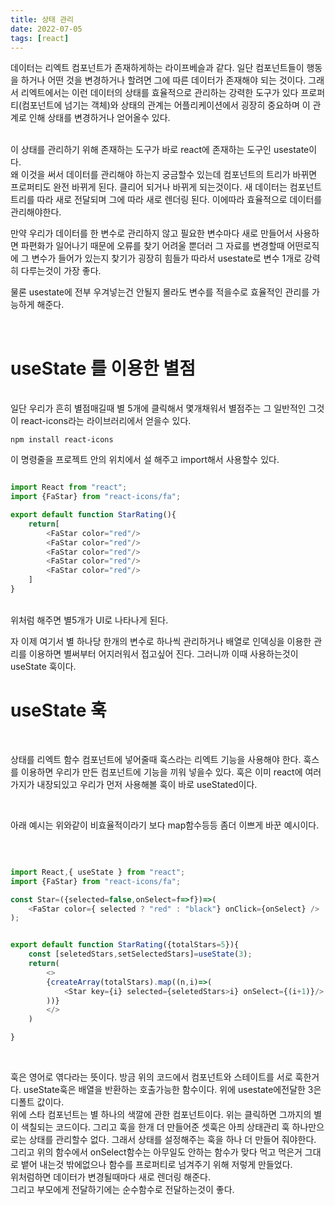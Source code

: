 ```yaml
---
title: 상태 관리
date: 2022-07-05
tags: [react]
---
```


데이터는 리엑트 컴포넌트가 존재하게하는 라이프베슬과 같다. 일단 컴포넌트들이 행동을 하거나
어떤 것을 변경하거나 할려면 그에 따른 데이터가 존재해야 되는 것이다.
그래서 리엑트에서는 이런 데이터의 상태를 효율적으로 관리하는 강력한 도구가 있다
프로퍼티(컴포넌트에 넘기는 객체)와 상태의 관계는 어플리케이션에서 굉장히 중요하며
이 관계로 인해 상태를 변경하거나 얻어올수 있다.

</br>
이 상태를 관리하기 위해 존재하는 도구가 바로 react에 존재하는 도구인 usestate이다.
</br>
왜 이것을 써서 데이터를 관리해야 하는지 궁금할수 있는데 컴포넌트의 트리가 바뀌면 
프로퍼티도 완전 바뀌게 된다. 클리어 되거나 바뀌게 되는것이다. 새 데이터는 컴포넌트 트리를 
따라 새로 전달되며 그에 따라 새로 렌더링 된다. 이에따라 효율적으로 데이터를 관리해야한다.
</br>

만약 우리가 데이터를 한 변수로 관리하지 않고 필요한 변수마다 새로 만들어서 사용하면 파편화가
일어나기 때문에 오류를 찾기 어려울 뿐더러 그 자료를 변경할때 어떤로직에 그 변수가 들어가 있는지
찾기가 굉장히 힘들가 따라서 usestate로 변수 1개로 강력히 다루는것이 가장 좋다.
</br>

물론 usestate에 전부 우겨넣는건 안될지 몰라도 변수를 적을수로 효율적인 관리를
가능하게 해준다.

</br>

# useState 를 이용한 별점

</br>
일단 우리가 흔히 별점매길때 별 5개에 클릭해서 몇개채워서 별점주는 그 일반적인 그것이
react-icons라는 라이브러리에서 얻을수 있다.

```
npm install react-icons
```

이 명령줄을 프로젝트 안의 위치에서 설 해주고 import해서 사용할수 있다.

```javascript

import React from "react";
import {FaStar} from "react-icons/fa";

export default function StarRating(){
    return[
        <FaStar color="red"/>
        <FaStar color="red"/>
        <FaStar color="red"/>
        <FaStar color="red"/>
        <FaStar color="red"/>
    ]
}

```
</br>
위처럼 해주면 별5개가 UI로 나타나게 된다.

자 이제 여기서 별 하나당 한개의 변수로 하나씩 관리하거나 배열로 인덱싱을 이용한 관리를
이용하면 별써부터 어지러워서 접고싶어 진다.
그러니까 이때 사용하는것이 useState 훅이다.

# useState 훅

</br>

상태를 리엑트 함수 컴포넌트에 넣어줄때 훅스라는 리엑트 기능을 사용해야 한다.
훅스를 이용하면 우리가 만든 컴포넌트에 기능을 끼워 넣을수 있다.
훅은 이미 react에 여러가지가 내장되있고 우리가 먼저 사용해볼 훅이 바로 useStated이다.

</br>

아래 예시는 위와같이 비효율적이라기 보다 map함수등등 좀더 이쁘게 바꾼 예시이다.

</br>

```javascript

import React,{ useState } from "react";
import {FaStar} from "react-icons/fa";

const Star=({selected=false,onSelect=f=>f})=>(
    <FaStar color={ selected ? "red" : "black"} onClick={onSelect} />
);


export default function StarRating({totalStars=5}){
    const [seletedStars,setSelectedStars]=useState(3);
    return(
        <>
        {createArray(totalStars).map((n,i)=>(
            <Star key={i} selected={seletedStars>i} onSelect={(i+1)}/>
        ))}
        </>
    )

}

```
</br>

훅은 영어로 엮다라는 뜻이다. 방금 위의 코드에서 컴포넌트와 스테이트를 서로 훅한거다.
useState훅은 배열을 반환하는 호출가능한 함수이다.
위에 usestate에전달한 3은 디폴트 값이다.
</br>
위에 스타 컴포넌트는 별 하나의 색깔에 관한 컴포넌트이다.
위는 클릭하면 그까지의 별이 색칠되는 코드이다.
그리고 훅을 한개 더 만들어준 셋훅은 아픠 상태관리 훅 하나만으로는 상태를 관리할수 없다.
그래서 상태를 설정해주는 훅을 하나 더 만들어 줘야한다.
</br>
그리고 위의 함수에서 onSelect함수는 아무일도 안하는 함수가 맞다 먹고 먹은거 그대로 뱉어
내는것 밖에없으나 함수를 프로퍼티로 넘겨주기 위해 저렇게 만들었다.
</br>
위처럼하면 데이터가 변경될때마다 새로 렌더링 해준다.
</br>
그리고 부모에게 전달하기에는 순수함수로 전달하는것이 좋다.